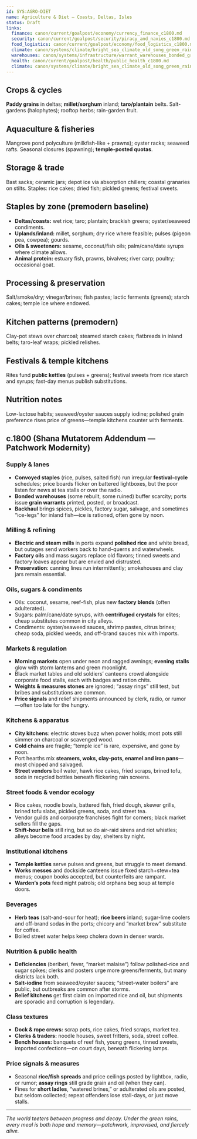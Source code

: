 ```yaml
---
id: SYS:AGRO-DIET
name: Agriculture & Diet — Coasts, Deltas, Isles
status: Draft
links:
  finance: canon/current/goalpost/economy/currency_finance_c1800.md
  security: canon/current/goalpost/security/piracy_and_navies_c1800.md
  food_logistics: canon/current/goalpost/economy/food_logistics_c1800.md
  climate: canon/systems/climate/bright_sea_climate_old_song_green_rains.md
  warehouses: canon/systems/infrastructure/warrant_warehouses_bonded_granaries_c700_1300.md
  health: canon/current/goalpost/health/public_health_c1800.md
  climate: canon/systems/climate/bright_sea_climate_old_song_green_rains.md
---
```


## Crops & cycles
**Paddy grains** in deltas; **millet/sorghum** inland; **taro/plantain** belts. Salt-gardens (halophytes); rooftop herbs; rain-garden fruit. 

## Aquaculture & fisheries
Mangrove pond polyculture (milkfish-like + prawns); oyster racks; seaweed rafts. Seasonal closures (spawning); **temple-posted quotas**. 

## Storage & trade
Bast sacks; ceramic jars; depot ice via absorption chillers; coastal granaries on stilts. Staples: rice cakes; dried fish; pickled greens; festival sweets.

## Staples by zone (premodern baseline)
- **Deltas/coasts:** wet rice; taro; plantain; brackish greens; oyster/seaweed condiments.  
- **Uplands/inland:** millet, sorghum; dry rice where feasible; pulses (pigeon pea, cowpea); gourds.  
- **Oils & sweeteners:** sesame, coconut/fish oils; palm/cane/date syrups where climate allows.  
- **Animal protein:** estuary fish, prawns, bivalves; river carp; poultry; occasional goat.

## Processing & preservation
Salt/smoke/dry; vinegar/brines; fish pastes; lactic ferments (greens); starch cakes; temple ice where endowed.

## Kitchen patterns (premodern)
Clay-pot stews over charcoal; steamed starch cakes; flatbreads in inland belts; taro-leaf wraps; pickled relishes.

## Festivals & temple kitchens
Rites fund **public kettles** (pulses + greens); festival sweets from rice starch and syrups; fast-day menus publish substitutions.

## Nutrition notes
Low-lactose habits; seaweed/oyster sauces supply iodine; polished grain preference rises price of greens—temple kitchens counter with ferments.


## c.1800 (Shana Mutatorem Addendum — Patchwork Modernity)

### Supply & lanes

* **Convoyed staples** (rice, pulses, salted fish) run irregular **festival-cycle** schedules; price boards flicker on battered lightboxes, but the poor listen for news at tea stalls or over the radio.
* **Bonded warehouses** (some rebuilt, some ruined) buffer scarcity; ports issue **grain warrants** printed, posted, or broadcast.
* **Backhaul** brings spices, pickles, factory sugar, salvage, and sometimes “ice-legs” for inland fish—ice is rationed, often gone by noon.

### Milling & refining

* **Electric and steam mills** in ports expand **polished rice** and white bread, but outages send workers back to hand-querns and waterwheels.
* **Factory oils** and mass sugars replace old flavors; tinned sweets and factory loaves appear but are envied and distrusted.
* **Preservation**: canning lines run intermittently; smokehouses and clay jars remain essential.

### Oils, sugars & condiments

* Oils: coconut, sesame, reef-fish, plus new **factory blends** (often adulterated).
* Sugars: palm/cane/date syrups, with **centrifuged crystals** for elites; cheap substitutes common in city alleys.
* Condiments: oyster/seaweed sauces, shrimp pastes, citrus brines; cheap soda, pickled weeds, and off-brand sauces mix with imports.

### Markets & regulation

* **Morning markets** open under neon and ragged awnings; **evening stalls** glow with storm lanterns and green moonlight.
* Black market tables and old soldiers’ canteens crowd alongside corporate food stalls, each with badges and ration chits.
* **Weights & measures stones** are ignored; “assay rings” still test, but bribes and substitutions are common.
* **Price signals** and relief shipments announced by clerk, radio, or rumor—often too late for the hungry.

### Kitchens & apparatus

* **City kitchens**: electric stoves buzz when power holds; most pots still simmer on charcoal or scavenged wood.
* **Cold chains** are fragile; “temple ice” is rare, expensive, and gone by noon.
* Port hearths mix **steamers, woks, clay-pots, enamel and iron pans**—most chipped and salvaged.
* **Street vendors** boil water, hawk rice cakes, fried scraps, brined tofu, soda in recycled bottles beneath flickering rain screens.

### Street foods & vendor ecology

* Rice cakes, noodle bowls, battered fish, fried dough, skewer grills, brined tofu slabs, pickled greens, soda, and street tea.
* Vendor guilds and corporate franchises fight for corners; black market sellers fill the gaps.
* **Shift-hour bells** still ring, but so do air-raid sirens and riot whistles; alleys become food arcades by day, shelters by night.

### Institutional kitchens

* **Temple kettles** serve pulses and greens, but struggle to meet demand.
* **Works messes** and dockside canteens issue fixed starch+stew+tea menus; coupon books accepted, but counterfeits are rampant.
* **Warden’s pots** feed night patrols; old orphans beg soup at temple doors.

### Beverages

* **Herb teas** (salt-and-sour for heat); **rice beers** inland; sugar-lime coolers and off-brand sodas in the ports; chicory and “market brew” substitute for coffee.
* Boiled street water helps keep cholera down in denser wards.

### Nutrition & public health

* **Deficiencies** (beriberi, fever, “market malaise”) follow polished-rice and sugar spikes; clerks and posters urge more greens/ferments, but many districts lack both.
* **Salt-iodine** from seaweed/oyster sauces; “street-water boilers” are public, but outbreaks are common after storms.
* **Relief kitchens** get first claim on imported rice and oil, but shipments are sporadic and corruption is legendary.

### Class textures

* **Dock & rope crews:** scrap pots, rice cakes, fried scraps, market tea.
* **Clerks & traders:** noodle houses, sweet fritters, soda, street coffee.
* **Bench houses:** banquets of reef fish, young greens, tinned sweets, imported confections—on court days, beneath flickering lamps.

### Price signals & measures

* Seasonal **rice/fish spreads** and price ceilings posted by lightbox, radio, or rumor; **assay rings** still grade grain and oil (when they can).
* Fines for **short ladles**, “watered brines,” or adulterated oils are posted, but seldom collected; repeat offenders lose stall-days, or just move stalls.

---

*The world teeters between progress and decay. Under the green rains, every meal is both hope and memory—patchwork, improvised, and fiercely alive.*
